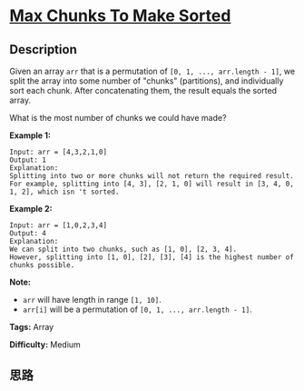 # [Max Chunks To Make Sorted][title]

## Description

Given an array `arr` that is a permutation of `[0, 1, ..., arr.length - 1]`,
we split the array into some number of "chunks" (partitions), and individually
sort each chunk.  After concatenating them, the result equals the sorted
array.

What is the most number of chunks we could have made?

**Example 1:**
            Input: arr = [4,3,2,1,0]    Output: 1    Explanation:    Splitting into two or more chunks will not return the required result.    For example, splitting into [4, 3], [2, 1, 0] will result in [3, 4, 0, 1, 2], which isn 't sorted.    

**Example 2:**
            Input: arr = [1,0,2,3,4]    Output: 4    Explanation:    We can split into two chunks, such as [1, 0], [2, 3, 4].    However, splitting into [1, 0], [2], [3], [4] is the highest number of chunks possible.    

**Note:**

  * `arr` will have length in range `[1, 10]`.
  * `arr[i]` will be a permutation of `[0, 1, ..., arr.length - 1]`.




**Tags:** Array

**Difficulty:** Medium

## 思路

[title]: https://leetcode.com/problems/max-chunks-to-make-sorted

